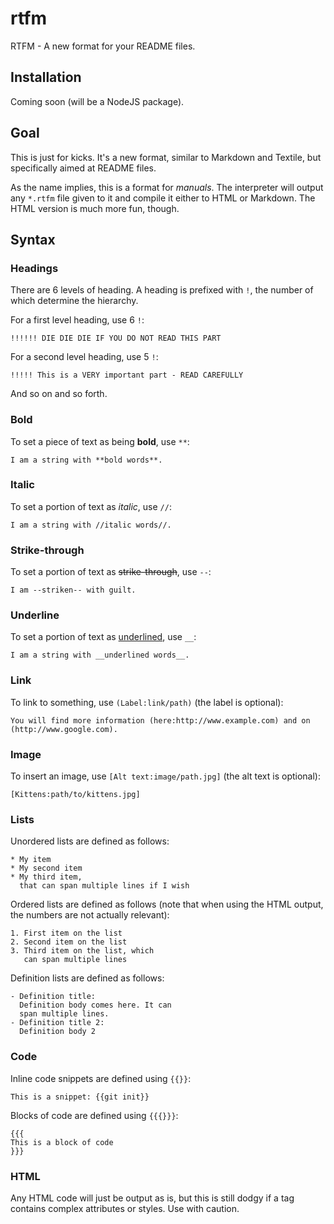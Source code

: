 # rtfm

RTFM - A new format for your README files.

## Installation

Coming soon (will be a NodeJS package).

## Goal

This is just for kicks. It's a new format, similar to Markdown and Textile, but specifically aimed at README files.

As the name implies, this is a format for *manuals*. The interpreter will output any `*.rtfm` file given to it and compile it either to HTML or Markdown. The HTML version is much more fun, though.

## Syntax

### Headings

There are 6 levels of heading. A heading is prefixed with `!`, the number of which determine the hierarchy.

For a first level heading, use 6 `!`:

````
!!!!!! DIE DIE DIE IF YOU DO NOT READ THIS PART
````

For a second level heading, use 5 `!`:

````
!!!!! This is a VERY important part - READ CAREFULLY
````

And so on and so forth.

### Bold

To set a piece of text as being **bold**, use `**`:

````
I am a string with **bold words**.
````

### Italic

To set a portion of text as *italic*, use `//`:

````
I am a string with //italic words//.
````

### Strike-through

To set a portion of text as <del>strike-through</del>, use `--`:

````
I am --striken-- with guilt.
````

### Underline

To set a portion of text as <u>underlined</u>, use `__`:

````
I am a string with __underlined words__.
````

### Link

To link to something, use `(Label:link/path)` (the label is optional):

````
You will find more information (here:http://www.example.com) and on (http://www.google.com).
````

### Image

To insert an image, use `[Alt text:image/path.jpg]` (the alt text is optional):

````
[Kittens:path/to/kittens.jpg]
````

### Lists

Unordered lists are defined as follows:

````
* My item
* My second item
* My third item,
  that can span multiple lines if I wish
````

Ordered lists are defined as follows (note that when using the HTML output, the numbers are not actually relevant):

````
1. First item on the list
2. Second item on the list
3. Third item on the list, which
   can span multiple lines
````

Definition lists are defined as follows:

````
- Definition title:
  Definition body comes here. It can
  span multiple lines.
- Definition title 2:
  Definition body 2
````

### Code

Inline code snippets are defined using `{{}}`:

````
This is a snippet: {{git init}}
````

Blocks of code are defined using `{{{}}}`:

````
{{{
This is a block of code   
}}}
````

### HTML

Any HTML code will just be output as is, but this is still dodgy if a tag contains complex attributes or styles. Use with caution.
